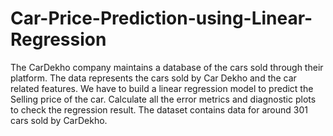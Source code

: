 # Car-Price-Prediction-using-Linear-Regression

The CarDekho company maintains a database of the cars sold through their platform. The data represents the cars sold by Car Dekho and the car related features. We have to build a linear regression model to predict the Selling price of the car. Calculate all the error metrics and diagnostic plots to check the regression result. The dataset contains data for around 301 cars sold by CarDekho.
